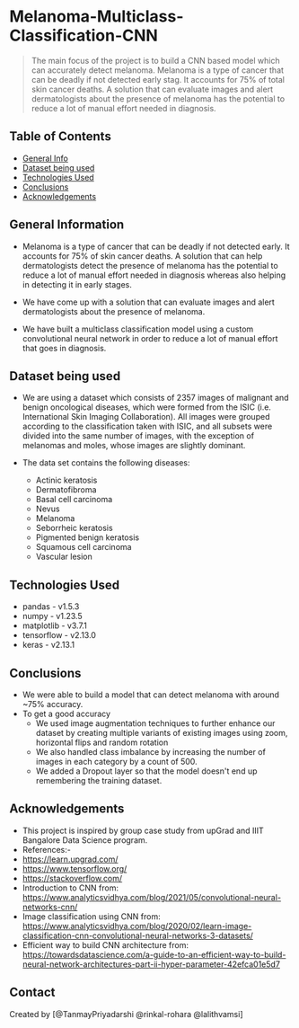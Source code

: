 # Melanoma-Multiclass-Classification-CNN
> The main focus of the project is to build a CNN based model which can accurately detect melanoma. Melanoma is a type of cancer that can be deadly if not detected early stag. It accounts for 75% of total skin cancer deaths. A solution that can evaluate images and alert dermatologists about the presence of melanoma has the potential to reduce a lot of manual effort needed in diagnosis.


## Table of Contents
* [General Info](#general-information)
* [Dataset being used](#dataset-used)
* [Technologies Used](#technologies-used)
* [Conclusions](#conclusions)
* [Acknowledgements](#acknowledgements)


## General Information

- Melanoma is a type of cancer that can be deadly if not detected early. It accounts for 75% of skin cancer deaths. A solution that can help dermatologists detect the presence of melanoma has the potential to reduce a lot of manual effort needed in diagnosis whereas also helping in detecting it in early stages.

- We have come up with a solution that can evaluate images and alert dermatologists about the presence of melanoma.
- We have built a multiclass classification model using a custom convolutional neural network in order to reduce a lot of manual effort that goes in diagnosis.


## Dataset being used

- We are using a dataset which consists of 2357 images of malignant and benign oncological diseases, which were formed from the ISIC (i.e. International Skin Imaging Collaboration). All images were grouped according to the classification taken with ISIC, and all subsets were divided into the same number of images, with the exception of melanomas and moles, whose images are slightly dominant.

- The data set contains the following diseases:
  - Actinic keratosis
  - Dermatofibroma
  - Basal cell carcinoma
  - Nevus
  - Melanoma
  - Seborrheic keratosis
  - Pigmented benign keratosis
  - Squamous cell carcinoma
  - Vascular lesion


## Technologies Used
- pandas - v1.5.3
- numpy - v1.23.5
- matplotlib - v3.7.1
- tensorflow - v2.13.0
- keras - v2.13.1


## Conclusions
- We were able to build a model that can detect melanoma with around ~75% accuracy.
- To get a good accuracy
  - We used image augmentation techniques to further enhance our dataset by creating multiple variants of existing images using zoom, horizontal flips and random rotation
  - We also handled class imbalance by increasing the number of images in each category by a count of 500.
  - We added a Dropout layer so that the model doesn't end up remembering the training dataset.


## Acknowledgements

- This project is inspired by group case study from upGrad and IIIT Bangalore Data Science program.
- References:-
- https://learn.upgrad.com/
- https://www.tensorflow.org/
- https://stackoverflow.com/
- Introduction to CNN from: https://www.analyticsvidhya.com/blog/2021/05/convolutional-neural-networks-cnn/
- Image classification using CNN from: https://www.analyticsvidhya.com/blog/2020/02/learn-image-classification-cnn-convolutional-neural-networks-3-datasets/
- Efficient way to build CNN architecture from: https://towardsdatascience.com/a-guide-to-an-efficient-way-to-build-neural-network-architectures-part-ii-hyper-parameter-42efca01e5d7



## Contact
Created by [@TanmayPriyadarshi @rinkal-rohara @lalithvamsi]
